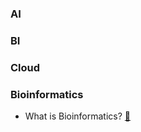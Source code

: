 
### AI

### BI

### Cloud


### Bioinformatics
- What is Bioinformatics? [🔗](Bioinformatics/Notes/01%20What%20is%20Bioinformatics.md)